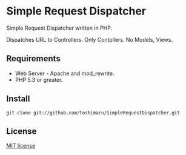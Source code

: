 Simple Request Dispatcher
====================
Simple Request Dispatcher written in PHP.

Dispatches URL to Controllers.
Only Contollers. No Models, Views.

Requirements
--------------
* Web Server - Apache and mod_rewrite.
* PHP 5.3 or greater. 

Install
--------------
	git clone git://github.com/toshimaru/SimpleRequestDispatcher.git

License
--------------
[MIT license](http://www.opensource.org/licenses/MIT)
